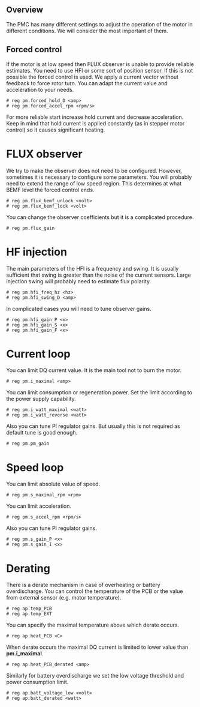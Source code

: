 ## Overview

The PMC has many different settings to adjust the operation of the motor in
different conditions. We will consider the most important of them.

## Forced control

If the motor is at low speed then FLUX observer is unable to provide reliable
estimates. You need to use HFI or some sort of position sensor. If this is not
possible the forced control is used. We apply a current vector without feedback
to force rotor turn. You can adapt the current value and acceleration to your
needs.

	# reg pm.forced_hold_D <amp>
	# reg pm.forced_accel_rpm <rpm/s>

For more reliable start increase hold current and decrease acceleration. Keep
in mind that hold current is applied constantly (as in stepper motor control)
so it causes significant heating.

# FLUX observer

We try to make the observer does not need to be configured. However, sometimes
it is necessary to configure some parameters. You will probably need to extend
the range of low speed region. This determines at what BEMF level the forced
control ends.

	# reg pm.flux_bemf_unlock <volt>
	# reg pm.flux_bemf_lock <volt>

You can change the observer coefficients but it is a complicated procedure.

	# reg pm.flux_gain

# HF injection

The main parameters of the HFI is a frequency and swing. It is usually
sufficient that swing is greater than the noise of the current sensors. Large
injection swing will probably need to estimate flux polarity.

	# reg pm.hfi_freq_hz <hz>
	# reg pm.hfi_swing_D <amp>

In complicated cases you will need to tune observer gains.

	# reg pm.hfi_gain_P <x>
	# reg pm.hfi_gain_S <x>
	# reg pm.hfi_gain_F <x>

# Current loop

You can limit DQ current value. It is the main tool not to burn the
motor.

	# reg pm.i_maximal <amp>

You can limit consumption or regeneration power. Set the limit according to the
power supply capability.

	# reg pm.i_watt_maximal <watt>
	# reg pm.i_watt_reverse <watt>

Also you can tune PI regulator gains. But usually this is not required as
default tune is good enough.

	# reg pm.pm_gain

# Speed loop

You can limit absolute value of speed.

	# reg pm.s_maximal_rpm <rpm>

You can limit acceleration.

	# reg pm.s_accel_rpm <rpm/s>

Also you can tune PI regulator gains.

	# reg pm.s_gain_P <x>
	# reg pm.s_gain_I <x>

# Derating

There is a derate mechanism in case of overheating or battery overdischarge.
You can control the temperature of the PCB or the value from external sensor
(e.g. motor temperature).

	# reg ap.temp_PCB
	# reg ap.temp_EXT

You can specify the maximal temperature above which derate occurs.

	# reg ap.heat_PCB <C>

When derate occurs the maximal DQ current is limited to lower value than
**pm.i_maximal**.

	# reg ap.heat_PCB_derated <amp>

Similarly for battery overdischarge we set the low voltage threshold and power
consumption limit.

	# reg ap.batt_voltage_low <volt>
	# reg ap.batt_derated <watt>

